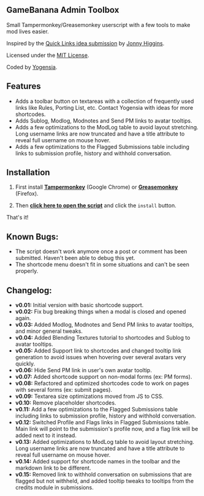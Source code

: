 ## GameBanana Admin Toolbox

Small Tampermonkey/Greasemonkey userscript with a few tools to make mod lives easier.

Inspired by the [Quick Links idea submission](http://gamebanana.com/ideas/2791) by [Jonny Higgins](http://gamebanana.com/members/208425).

Licensed under the [MIT License](https://raw.githubusercontent.com/yogensia/gb-toolbox/master/LICENSE).

Coded by [Yogensia](http://gamebanana.com/members/1328950).


## Features

* Adds a toolbar button on textareas with a collection of frequently used links like Rules, Porting List, etc. Contact Yogensia with ideas for more shortcodes.
* Adds Sublog, Modlog, Modnotes and Send PM links to avatar tooltips.
* Adds a few optimizations to the ModLog table to avoid layout stretching. Long username links are now truncated and have a title attribute to reveal full username on mouse hover.
* Adds a few optimizations to the Flagged Submissions table including links to submission profile, history and withhold conversation.


## Installation

1. First install **[Tampermonkey](https://chrome.google.com/webstore/detail/tampermonkey/dhdgffkkebhmkfjojejmpbldmpobfkfo)** (Google Chrome) or **[Greasemonkey](https://addons.mozilla.org/en-us/firefox/addon/greasemonkey/)** (Firefox).

2. Then **[click here to open the script](https://github.com/yogensia/gb-toolbox/raw/master/gb-userscripts.user.js)** and click the `install` button.

That's it!


## Known Bugs:

* The script doesn't work anymore once a post or comment has been submitted. Haven't been able to debug this yet.
* The shortcode menu doesn't fit in some situations and can't be seen properly.


## Changelog:

* **v0.01:** Initial version with basic shortcode support.
* **v0.02:** Fix bug breaking things when a modal is closed and opened again.
* **v0.03:** Added Modlog, Modnotes and Send PM links to avatar tooltips, and minor general tweaks.
* **v0.04:** Added Blending Textures tutorial to shortcodes and Sublog to avatar tooltips.
* **v0.05:** Added Support link to shortcodes and changed tooltip link generation to avoid issues when hovering over several avatars very quickly.
* **v0.06:** Hide Send PM link in user's own avatar tooltip.
* **v0.07:** Added shortcode support on non-modal forms (ex: PM forms).
* **v0.08:** Refactored and optimized shortcodes code to work on pages with several forms (ex: submit pages).
* **v0.09:** Textarea size optimizations moved from JS to CSS.
* **v0.10:** Remove placeholder shortcodes.
* **v0.11:** Add a few optimizations to the Flagged Submissions table including links to submission profile, history and withhold conversation.
* **v0.12:** Switched Profile and Flags links in Flagged Submissions table. Main link will point to the submission's profile now, and a flag link will be added next to it instead.
* **v0.13:** Added optimizations to ModLog table to avoid layout stretching. Long username links are now truncated and have a title attribute to reveal full username on mouse hover.
* **v0.14:** Added support for shortcode names in the toolbar and the markdown link to be different.
* **v0.15:** Removed link to withhold conversation on submissions that are flagged but not withheld, and added tooltip tweaks to tooltips from the credits module in submissions.